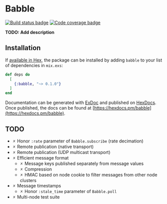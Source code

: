 # Babble

[![Build status badge](https://img.shields.io/circleci/project/github/bb4242/babble/master.svg)](https://circleci.com/gh/bb4242/babble/tree/master)
[![Code coverage badge](https://img.shields.io/codecov/c/github/bb4242/babble/master.svg)](https://codecov.io/gh/bb4242/babble/branch/master)

**TODO: Add description**

## Installation

If [available in Hex](https://hex.pm/docs/publish), the package can be installed
by adding `babble` to your list of dependencies in `mix.exs`:

```elixir
def deps do
  [
    {:babble, "~> 0.1.0"}
  ]
end
```

Documentation can be generated with [ExDoc](https://github.com/elixir-lang/ex_doc)
and published on [HexDocs](https://hexdocs.pm). Once published, the docs can
be found at [https://hexdocs.pm/babble](https://hexdocs.pm/babble).

## TODO

- 🗴 Honor `:rate` parameter of `Babble.subscribe` (rate decimation)
- 🗴 Remote publication (native transport)
- 🗴 Remote publication (UDP multicast transport)
- 🗴 Efficient message format
  - 🗴 Message keys published separately from message values
  - 🗴 Compression
  - 🗴 HMAC based on node cookie to filter messages from other node clusters
- 🗴 Message timestamps
  - 🗴 Honor `:stale_time` parameter of `Babble.poll`
- 🗴 Multi-node test suite
